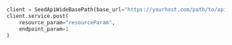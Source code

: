 ```python


client = SeedApiWideBasePath(base_url="https://yourhost.com/path/to/api", )        
client.service.post(
	resource_param="resourceParam",
	endpoint_param=1
)
 
```                        


